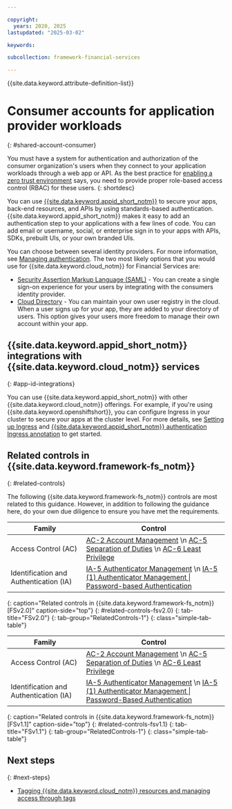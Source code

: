 ```yaml
---

copyright:
  years: 2020, 2025
lastupdated: "2025-03-02"

keywords:

subcollection: framework-financial-services

---
```


{{site.data.keyword.attribute-definition-list}}

# Consumer accounts for application provider workloads
{: #shared-account-consumer}

You must have a system for authentication and authorization of the consumer organization's users when they connect to your application workloads through a web app or API. As the best practice for [enabling a zero trust environment](/docs/framework-financial-services?topic=framework-financial-services-best-practices#best-practices-zero-trust) says, you need to provide proper role-based access control (RBAC) for these users.
{: shortdesc}

You can use [{{site.data.keyword.appid_short_notm}}](/docs/appid?topic=appid-about) to secure your apps, back-end resources, and APIs by using standards-based authentication. {{site.data.keyword.appid_short_notm}} makes it easy to add an authentication step to your applications with a few lines of code. You can add email or username, social, or enterprise sign in to your apps with APIs, SDKs, prebuilt UIs, or your own branded UIs.

You can choose between several identity providers. For more information, see [Managing authentication](/docs/appid?topic=appid-managing-idp). The two most likely options that you would use for {{site.data.keyword.cloud_notm}} for Financial Services are:

* [Security Assertion Markup Language (SAML)](/docs/appid?topic=appid-enterprise#enterprise) - You can create a single sign-on experience for your users by integrating with the consumers identity provider.
* [Cloud Directory](/docs/appid?topic=appid-cloud-directory) - You can maintain your own user registry in the cloud. When a user signs up for your app, they are added to your directory of users. This option gives your users more freedom to manage their own account within your app.

## {{site.data.keyword.appid_short_notm}} integrations with {{site.data.keyword.cloud_notm}} services
{: #app-id-integrations}


You can use {{site.data.keyword.appid_short_notm}} with other {{site.data.keyword.cloud_notm}} offerings. For example, if you're using {{site.data.keyword.openshiftshort}}, you can configure Ingress in your cluster to secure your apps at the cluster level. For more details, see [Setting up Ingress](/docs/openshift?topic=openshift-ingress-roks4) and [{{site.data.keyword.appid_short_notm}} authentication Ingress annotation](/docs/containers?topic=containers-comm-ingress-annotations#app-id-authenticationh) to get started.

## Related controls in {{site.data.keyword.framework-fs_notm}}
{: #related-controls}

The following {{site.data.keyword.framework-fs_notm}} controls are most related to this guidance. However, in addition to following the guidance here, do your own due diligence to ensure you have met the requirements.

| Family | Control |
|----------------------------------------|------------------------------------------|
| Access Control (AC)  | [AC-2 Account Management](/docs/framework-financial-services-controls?topic=framework-financial-services-controls-ac-2) \n [AC-5 Separation of Duties](/docs/framework-financial-services-controls?topic=framework-financial-services-controls-ac-5) \n [AC-6 Least Privilege](/docs/framework-financial-services-controls?topic=framework-financial-services-controls-ac-6)  |
| Identification and Authentication (IA) | [IA-5 Authenticator Management](/docs/framework-financial-services-controls?topic=framework-financial-services-controls-ia-5) \n [IA-5 (1) Authenticator Management &#124; Password-based Authentication](/docs/framework-financial-services-controls?topic=framework-financial-services-controls-ia-5.1) |
{: caption="Related controls in {{site.data.keyword.framework-fs_notm}} [FSv2.0]" caption-side="top"}
{: #related-controls-fsv2.0}
{: tab-title="FSv2.0"}
{: tab-group="RelatedControls-1"}
{: class="simple-tab-table"}


| Family | Control |
|----------------------------------------|------------------------------------------|
| Access Control (AC)  | [AC-2 Account Management](/docs/framework-financial-services-controls-fsv1-1?topic=framework-financial-services-controls-fsv1-1-ac-2) \n [AC-5 Separation of Duties](/docs/framework-financial-services-controls-fsv1-1?topic=framework-financial-services-controls-fsv1-1-ac-5) \n [AC-6 Least Privilege](/docs/framework-financial-services-controls-fsv1-1?topic=framework-financial-services-controls-fsv1-1-ac-6)  |
| Identification and Authentication (IA) | [IA-5 Authenticator Management](/docs/framework-financial-services-controls-fsv1-1?topic=framework-financial-services-controls-fsv1-1-ia-5) \n [IA-5 (1) Authenticator Management &#124; Password-Based Authentication](/docs/framework-financial-services-controls-fsv1-1?topic=framework-financial-services-controls-fsv1-1-ia-5.1) |
{: caption="Related controls in {{site.data.keyword.framework-fs_notm}} [FSv1.1]" caption-side="top"}
{: #related-controls-fsv1.1}
{: tab-title="FSv1.1"}
{: tab-group="RelatedControls-1"}
{: class="simple-tab-table"}


## Next steps
{: #next-steps}

* [Tagging {{site.data.keyword.cloud_notm}} resources and managing access through tags](/docs/framework-financial-services?topic=framework-financial-services-shared-tagging-resources)
